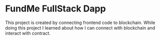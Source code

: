 # FundMe FullStack Dapp 

This project is created by connecting frontend code to blockchain. While doing this project I learned about how I can connect with blockchain and interact with contract.